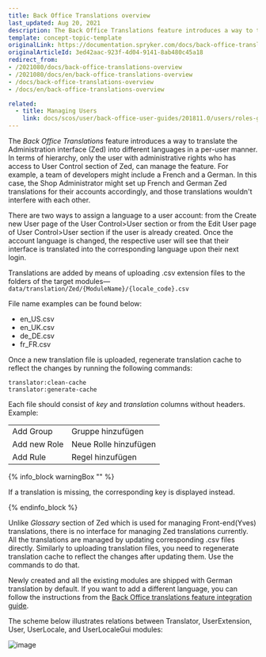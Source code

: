 ```yaml
---
title: Back Office Translations overview
last_updated: Aug 20, 2021
description: The Back Office Translations feature introduces a way to translate the Administration interface (Zed) into different languages in a per-user manner.
template: concept-topic-template
originalLink: https://documentation.spryker.com/docs/back-office-translations-overview
originalArticleId: 3ed42aac-923f-4d04-9141-8ab480c45a18
redirect_from:
- /2021080/docs/back-office-translations-overview
- /2021080/docs/en/back-office-translations-overview
- /docs/back-office-translations-overview
- /docs/en/back-office-translations-overview

related:
  - title: Managing Users
    link: docs/scos/user/back-office-user-guides/201811.0/users/roles-groups-and-users/managing-users.html
---
```


The _Back Office Translations_ feature introduces a way to translate the Administration interface (Zed) into different languages in a per-user manner. In terms of hierarchy, only the user with administrative rights who has access to User Control section of Zed, can manage the feature. For example, a team of developers might include a French and a German. In this case, the Shop Administrator might set up French and German Zed translations for their accounts accordingly, and those translations wouldn't interfere with each other.

There are two ways to assign a language to a user account: from the Create new User page of the User Control>User section or from the Edit User page of User Control>User section if the user is already created. Once the account language is changed, the respective user will see that their interface is translated into the corresponding language upon their next login.

Translations are added by means of uploading .csv extension files to the folders of the target modules—`data/translation/Zed/{ModuleName}/{locale_code}.csv`

File name examples can be found below:

* en_US.csv
* en_UK.csv
* de_DE.csv
* fr_FR.csv

Once a new translation file is uploaded, regenerate translation cache to reflect the changes by running the following commands:

```
translator:clean-cache
translator:generate-cache
```

Each file should consist of _key_ and _translation_ columns without headers. Example:


|  |  |
| --- | --- |
| Add Group | Gruppe hinzufügen |
| Add new Role | Neue Rolle hinzufügen |
| Add Rule | Regel hinzufügen |

{% info_block warningBox "" %}

If a translation is missing, the corresponding key is displayed instead.

{% endinfo_block %}

Unlike _Glossary_ section of Zed which is used for managing Front-end(Yves) translations, there is no interface for managing Zed translations currently. All the translations are managed by updating corresponding .csv files directly. Similarly to uploading translation files, you need to regenerate translation cache to reflect the changes after updating them. Use the commands to do that.

Newly created and all the existing modules are shipped with German translation by default. If you want to add a different language, you can follow the instructions from the [Back Office translations feature integration guide](https://documentation.spryker.com/docs/back-office-feature-integration).

The scheme below illustrates relations between Translator, UserExtension, User, UserLocale, and UserLocaleGui modules:

![image](https://spryker.s3.eu-central-1.amazonaws.com/docs/Features/Back+Office/Back+Office+Translations/Back+Office+Translations+Feature+Overview/module-diagram.png)
